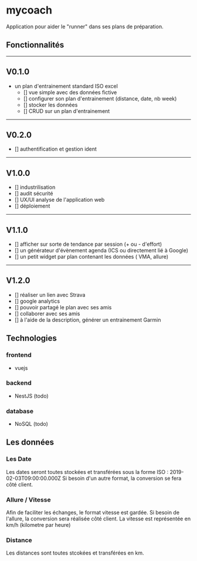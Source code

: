 # mycoach
Application pour aider le "runner" dans ses plans de préparation.

## Fonctionnalités
----------------- 
V0.1.0
----------------- 
- un plan d'entrainement standard ISO excel
    - [] vue simple avec des données fictive
    - [] configurer son plan d'entrainement (distance, date, nb week)
    - [] stocker les données
    - [] CRUD sur un plan d'entrainement
----------------- 
V0.2.0
----------------- 
- [] authentification et gestion ident
----------------- 
V1.0.0
----------------- 
- [] industrilisation
- [] audit sécurité
- [] UX/UI analyse de l'application web
- [] déploiement
----------------- 
V1.1.0
----------------- 
- [] afficher sur sorte de tendance par session (+ ou - d'effort)
- [] un générateur d'évènement agenda (ICS ou directement lié à Google)
- [] un petit widget par plan contenant les données ( VMA, allure)
----------------- 
V1.2.0
-----------------

- [] réaliser un lien avec Strava
- [] google analytics
- [] pouvoir partagé le plan avec ses amis
- [] collaborer avec ses amis
- [] à l'aide de la description, générer un entrainement Garmin

## Technologies
### frontend
- vuejs

### backend
- NestJS (todo)

### database
- NoSQL (todo)


## Les données

### Les Date
Les dates seront toutes stockées et transférées sous la forme ISO : 2019-02-03T09:00:00.000Z
Si besoin d'un autre format, la conversion se fera côté client.

### Allure / Vitesse
Afin de faciliter les échanges, le format vitesse est gardée.
Si besoin de l'allure, la conversion sera réalisée côté client.
La vitesse est représentée en km/h (kilometre par heure)

### Distance
Les distances sont toutes stcokées et transférées en km.

